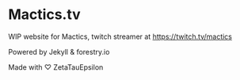 # Mactics.tv

WIP website for Mactics, twitch streamer at https://twitch.tv/mactics

Powered by Jekyll & forestry.io

Made with ♡ ZetaTauEpsilon
